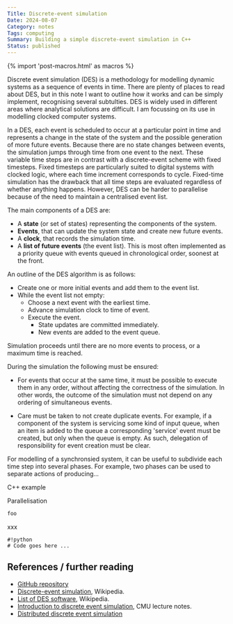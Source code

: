 ```yaml
---
Title: Discrete-event simulation
Date: 2024-08-07
Category: notes
Tags: computing
Summary: Building a simple discrete-event simulation in C++
Status: published
---
```


{% import 'post-macros.html' as macros %}

Discrete event simulation (DES) is a methodology for modelling dynamic systems
as a sequence of events in time. There are plenty of places to read about DES,
but in this note I want to outline how it works and can be simply implement,
recognising several subtulties. DES is widely used in different areas where
analytical solutions are difficult. I am focussing on its use in modelling
clocked computer systems.

In a DES, each event is scheduled to occur at a particular point in time and
represents a change in the state of the system and the possible generation of
more future events. Because there are no state changes between events, the
simulation jumps through time from one event to the next. These variable time
steps are in contrast with a discrete-event scheme with fixed timesteps. Fixed
timesteps are particularly suited to digital systems with clocked logic, where
each time increment corresponds to cycle. Fixed-time simulation has the
drawback that all time steps are evaluated regardless of whether anything
happens. However, DES can be harder to parallelise because of the need to
maintain a centralised event list.

The main components of a DES are:

- A **state** (or set of states) representing the components of the system.
- **Events**, that can update the system state and create new future events.
- A **clock**, that records the simulation time.
- A **list of future events** (the event list). This is most often implemented
  as a priority queue with events queued in chronological order, soonest at
  the front.

An outline of the DES algorithm is as follows:

- Create one or more initial events and add them to the event list.
- While the event list not empty:
  * Choose a next event with the earliest time.
  * Advance simulation clock to time of event.
  * Execute the event.
    - State updates are committed immediately.
    - New events are added to the event queue.

Simulation proceeds until there are no more events to process, or a maximum
time is reached.

During the simulation the following must be ensured:

- For events that occur at the same time, it must be possible to execute them
  in any order, without affecting the correctness of the simulation. In other
  words, the outcome of the simulation must not depend on any ordering of
  simultaneous events.

- Care must be taken to not create duplicate events. For example, if a
  component of the system is servicing some kind of input queue, when an item
  is added to the queue a corresponding 'service' event must be created, but only
  when the queue is empty. As such, delegation of responsibility for event
  creation must be clear.

For modelling of a synchronsied system, it can be useful to subdivide each time
step into several phases. For example, two phases can be used to separate
actions of producing...

C++ example

Parallelisation

```python
foo
```

xxx

    #!python
    # Code goes here ...

## References / further reading

- [GitHub repository](https://github.com/jameshanlon/discrete-event-simulator)
- [Discrete-event simulation](https://en.wikipedia.org/wiki/Discrete-event_simulation), Wikipedia.
- [List of DES software](https://en.wikipedia.org/wiki/List_of_discrete_event_simulation_software), Wikipedia.
- [Introduction to discrete event simulation](https://www.cs.cmu.edu/~music/cmsip/readings/intro-discrete-event-sim.html), CMU lecture notes.
- [Distributed discrete event simulation](https://dl.acm.org/doi/pdf/10.1145/6462.6485)
